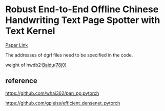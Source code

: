 # Robust End-to-End Offline Chinese Handwriting Text Page Spotter with Text Kernel
[Paper Link](https://arxiv.org/pdf/2107.01547.pdf)

The addresses of dgrl files  need to be specified in the code.

weight of hwdb2:[Baidu(78j0)](https://pan.baidu.com/s/1RhLz2gNZK_bApd4qAS5BPQ)

## reference
https://github.com/whai362/pan_pp.pytorch

https://github.com/gpleiss/efficient_densenet_pytorch